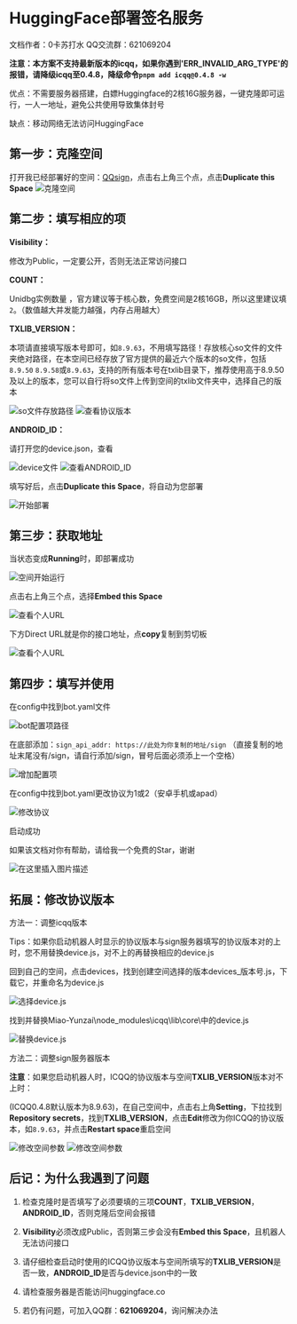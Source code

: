 ﻿# HuggingFace部署签名服务

文档作者：0卡苏打水   QQ交流群：621069204

**注意：本方案不支持最新版本的icqq，如果你遇到'ERR_INVALID_ARG_TYPE'的报错，请降级icqq至0.4.8，降级命令`pnpm add icqq@0.4.8 -w`**

优点：不需要服务器搭建，白嫖Huggingface的2核16G服务器，一键克隆即可运行，一人一地址，避免公共使用导致集体封号

缺点：移动网络无法访问HuggingFace

## 第一步：克隆空间

打开我已经部署好的空间：[QQsign](https://huggingface.co/spaces/CikeyQI/QQsign)，点击右上角三个点，点击**Duplicate this Space**
![克隆空间](https://img-blog.csdnimg.cn/67fdeed3858c48d7858e79410e1ba0a3.png)

## 第二步：填写相应的项

 **Visibility：**
 
 修改为Public，一定要公开，否则无法正常访问接口
 
 **COUNT：**
 
 Unidbg实例数量 ，官方建议等于核心数，免费空间是2核16GB，所以这里建议填`2`。（数值越大并发能力越强，内存占用越大）
 
 **TXLIB_VERSION：**
 
 本项请直接填写版本号即可，如`8.9.63`，不用填写路径！存放核心so文件的文件夹绝对路径，在本空间已经存放了官方提供的最近六个版本的so文件，包括`8.9.50` `8.9.58`或`8.9.63`，支持的所有版本号在txlib目录下，推荐使用高于8.9.50及以上的版本，您可以自行将so文件上传到空间的txlib文件夹中，选择自己的版本
 
![so文件存放路径](https://i.postimg.cc/jSDtXcVd/version.png)
![查看协议版本](https://img-blog.csdnimg.cn/6e27f33483d548e284ec777015227b42.png)

**ANDROID_ID：**

请打开您的device.json，查看

![device文件](https://img-blog.csdnimg.cn/b6198cc8221648dc85fbb242ec5bc255.png)
![查看ANDROID_ID](https://img-blog.csdnimg.cn/f313264930344b8599b6dfd2d940cb69.png)

填写好后，点击**Duplicate this Space**，将自动为您部署

![开始部署](https://img-blog.csdnimg.cn/121ba7ea6c124d91966ffd5131b30c69.png)

## 第三步：获取地址

当状态变成**Running**时，即部署成功

![空间开始运行](https://img-blog.csdnimg.cn/4864f13caff1466d982b91023b91da56.png)

点击右上角三个点，选择**Embed this Space**

![查看个人URL](https://img-blog.csdnimg.cn/bf7fc6cf3ab94290bdee765660ca5cf9.png)

下方Direct URL就是你的接口地址，点**copy**复制到剪切板

![查看个人URL](https://img-blog.csdnimg.cn/3b310c17ebb0496aac36a4ef40d0c8ee.png)

## 第四步：填写并使用

在config中找到bot.yaml文件

![bot配置项路径](https://img-blog.csdnimg.cn/25a96210007a4beba978bca719fff717.png)

在底部添加：`sign_api_addr: https://此处为你复制的地址/sign`
（直接复制的地址末尾没有/sign，请自行添加/sign，冒号后面必须添上一个空格）

![增加配置项](https://img-blog.csdnimg.cn/81a3666013e9436bad31c40986ade90e.png)

在config中找到bot.yaml更改协议为1或2（安卓手机或apad）

![修改协议](https://i.postimg.cc/YSrfSPz2/796-F9-BB1-06-C0-42b1-B26-C-267-B1304-DF55.png)

启动成功

如果该文档对你有帮助，请给我一个免费的Star，谢谢

![在这里插入图片描述](https://img-blog.csdnimg.cn/9187d3c094154b63ae0c2df3dec46239.png)

## 拓展：修改协议版本

方法一：调整icqq版本

Tips：如果你启动机器人时显示的协议版本与sign服务器填写的协议版本对的上时，您不用替换device.js，对不上的再替换相应的device.js

回到自己的空间，点击devices，找到创建空间选择的版本devices_版本号.js，下载它，并重命名为device.js

![选择device.js](https://i.postimg.cc/mDz8txCG/7-E2-DC331-ADB8-406d-ACD9-782-A58-A3-D81-E.png)

找到并替换Miao-Yunzai\node_modules\icqq\lib\core\中的device.js

![替换device.js](https://img-blog.csdnimg.cn/3e5a7c8fba214155842feba62cce212a.png)

方法二：调整sign服务器版本

**注意**：如果您启动机器人时，ICQQ的协议版本与空间**TXLIB_VERSION**版本对不上时：

(ICQQ0.4.8默认版本为8.9.63)，在自己空间中，点击右上角**Setting**，下拉找到**Repository secrets**，找到**TXLIB_VERSION**，点击**Edit**修改为你ICQQ的协议版本，如`8.9.63`，并点击**Restart space**重启空间

![修改空间参数](https://i.postimg.cc/FR2KyS6B/1.png)
![修改空间参数](https://i.postimg.cc/RZXVPy8f/2.png)

## 后记：为什么我遇到了问题
1. 检查克隆时是否填写了必须要填的三项**COUNT**，**TXLIB_VERSION**，**ANDROID_ID**，否则克隆后空间会报错

2. **Visibility**必须改成Public，否则第三步会没有**Embed this Space**，且机器人无法访问接口

3. 请仔细检查启动时使用的ICQQ协议版本与空间所填写的**TXLIB_VERSION**是否一致，**ANDROID_ID**是否与device.json中的一致

4. 请检查服务器是否能访问huggingface.co

5. 若仍有问题，可加入QQ群：**621069204**，询问解决办法
